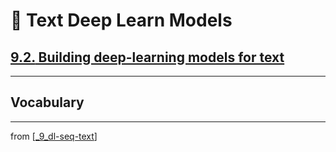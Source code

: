 # 🧬 Text Deep Learn Models

## [**9.2.** Building deep-learning models for text](https://livebook.manning.com/book/deep-learning-with-javascript/chapter-9/89)

---

## **Vocabulary**

---
from [[_9_dl-seq-text]]

[//begin]: # "Autogenerated link references for markdown compatibility"
[_9_dl-seq-text]: ../_9_dl-seq-text.md "🧬 DL for Seq Text"
[//end]: # "Autogenerated link references"
